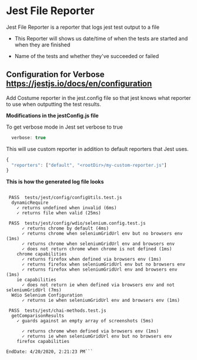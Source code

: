 # Jest File Reporter

Jest File Reporter is a reporter that logs jest test output to a file

- This Reporter will shows us date/time of when the tests are started and when they are finished

- Name of the tests and whether they've succeeded or failed

## Configuration for Verbose https://jestjs.io/docs/en/configuration

Add Costume reporter in the jest.config file so that jest knows what reporter to use when outputting the test results.

**Modifications in the jestConfig.js file**

To get verbose mode in Jest set verbose to true 

```javascript
  verbose: true
```

This will use custom reporter in addition to default reporters that Jest uses.

```javascript
{
  "reporters": ["default", "<rootDir>/my-custom-reporter.js"]
}
```

**This is how the generated log file looks**
```Started: 4/20/2020, 2:21:18 PM

 PASS  tests/jest/config/configUtils.test.js
  dynamicRequire
    ✓ returns undefined when invalid (6ms)
    ✓ returns file when valid (25ms)

 PASS  tests/jest/config/wdio/selenium.config.test.js
      ✓ returns chrome by default (4ms)
      ✓ returns chrome when seleniumGridUrl env but no browsers env (1ms)
      ✓ returns chrome when seleniumGridUrl env and browsers env
      ✓ does not return chrome when chrome is not defined (1ms)
    chrome capabilities
      ✓ returns firefox when defined via browsers env (1ms)
      ✓ returns firefox when seleniumGridUrl env but no browsers env
      ✓ returns firefox when seleniumGridUrl env and browsers env (1ms)
    ie capabilities
      ✓ does not return ie when defined via browsers env and not seleniumGridUrl (7ms)
  Wdio Selenium Configuration
      ✓ returns ie when seleniumGridUrl env and browsers env (1ms)

 PASS  tests/jest/chai-methods.test.js
  getComparisonResults
    ✓ guards against an empty array of screenshots (5ms)

      ✓ returns chrome when defined via browsers env (1ms)
      ✓ returns ie when seleniumGridUrl env but no browsers env
    firefox capabilities

EndDate: 4/20/2020, 2:21:23 PM```
